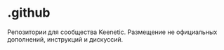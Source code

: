 # .github
Репозитории для сообщества Keenetic. Размещение не официальных дополнений, инструкций и дискуссий.
